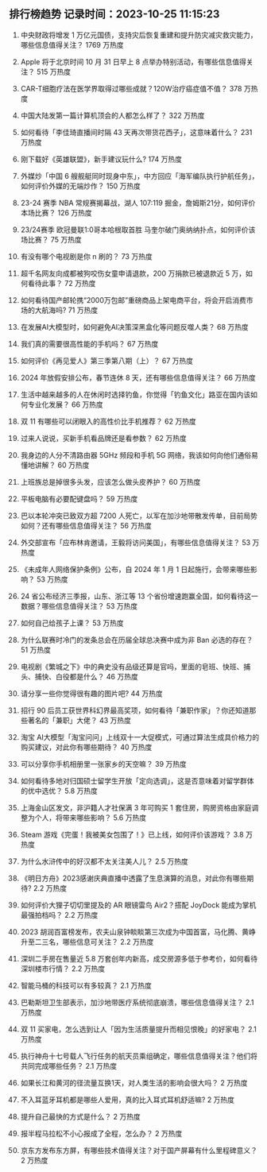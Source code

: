 
## 排行榜趋势 记录时间：2023-10-25 11:15:23
  
  1. 中央财政将增发 1 万亿元国债，支持灾后恢复重建和提升防灾减灾救灾能力，哪些信息值得关注？ 1769 万热度
    
  2. Apple 将于北京时间 10 月 31 日早上 8 点举办特别活动，有哪些信息值得关注？ 515 万热度
    
  3. CAR-T细胞疗法在医学界取得过哪些成就？120W治疗癌症值不值？ 378 万热度
    
  4. 中国大陆发第一篇计算机顶会的人都怎么样了？ 322 万热度
    
  5. 如何看待「李佳琦直播间时隔 43 天再次带货花西子」，这意味着什么？ 231 万热度
    
  6. 刚下载好《英雄联盟》，新手建议玩什么? 174 万热度
    
  7. 外媒炒「中国 6 艘舰艇同时现身中东」，中方回应「海军编队执行护航任务」，如何评价外媒的无端炒作？ 150 万热度
    
  8. 23-24 赛季 NBA 常规赛揭幕战，湖人 107:119 掘金，詹姆斯21分，如何评价本场比赛？ 126 万热度
    
  9. 23/24赛季 欧冠曼联1:0哥本哈根取首胜 马奎尔破门奥纳纳扑点，如何评价该场比赛？ 75 万热度
    
  10. 有没有哪个电视剧是你 n 刷的？ 73 万热度
    
  11. 超千名网友向成都被狗咬伤女童申请退款，200 万捐款已被退款近 5 万，如何看待此事？ 72 万热度
    
  12. 如何看待国产邮轮携“2000万包邮”重磅商品上架电商平台，将会开启消费市场的大航海吗? 71 万热度
    
  13. 在发展AI大模型时，如何避免AI决策深黑盒化等问题反噬人类？ 68 万热度
    
  14. 我们真的需要很高性能的手机吗？ 67 万热度
    
  15. 如何评价《再见爱人》第三季第八期（上）？ 67 万热度
    
  16. 2024 年放假安排公布，春节连休 8 天，还有哪些信息值得关注？ 66 万热度
    
  17. 生活中越来越多的人在休闲时选择钓鱼，你觉得「钓鱼文化」路亚在国内该如何专业化发展？ 66 万热度
    
  18. 双 11 有哪些可以闭眼入的高性价比手机推荐？ 62 万热度
    
  19. 过来人说说，买新手机看品牌还是看参数？ 62 万热度
    
  20. 我身边的人分不清路由器 5GHz 频段和手机 5G 网络，我该如何向他们通俗易懂地讲解？ 60 万热度
    
  21. 上班族总是掉很多头发，应该怎么做头皮养护？ 60 万热度
    
  22. 平板电脑有必要配键盘吗？ 59 万热度
    
  23. 巴以本轮冲突已致双方超 7200 人死亡，以军在加沙地带散发传单，目前局势如何？还有哪些信息值得关注？ 56 万热度
    
  24. 外交部宣布「应布林肯邀请，王毅将访问美国」，有哪些信息值得关注？ 53 万热度
    
  25. 《未成年人网络保护条例》公布，自 2024 年 1 月 1 日起施行，会带来哪些影响？ 53 万热度
    
  26. 24 省公布经济三季报，山东、浙江等 13 个省份增速跑赢全国，如何看待这一数据？哪些信息值得关注？ 53 万热度
    
  27. 如何自己给孩子上课？ 53 万热度
    
  28. 为什么联赛时冷门的发条总会在历届全球总决赛中成为非 Ban 必选的存在？ 51 万热度
    
  29. 电视剧《繁城之下》中的典史没有品级还算是官吗，里面的皂班、快班、捕头、捕快、白役都是什么？ 46 万热度
    
  30. 请分享一些你觉得很有趣的图片吧? 44 万热度
    
  31. 招行 90 后员工获世界科幻界最高奖项，如何看待「兼职作家」？你还知道那些著名的「兼职」大佬？ 43 万热度
    
  32. 淘宝 AI大模型「淘宝问问」上线双十一大促模式，可通过算法生成具价格力的购买建议，对此你有哪些期待？ 40 万热度
    
  33. 可以分享你手机相册里一张家乡的天空嘛？ 39 万热度
    
  34. 如何看待多地对归国硕士留学生开放「定向选调」，这是否意味着对留学群体的优中选优？ 5.8 万热度
    
  35. 上海金山区发文，非沪籍人才社保满 3 年可购买 1 套住房，购房资格由家庭调整为个人，将带来哪些影响？ 5.6 万热度
    
  36. Steam 游戏《完蛋！我被美女包围了！》已上线，如何评价该游戏？ 3.8 万热度
    
  37. 为什么水浒传中的好汉都不太关注美人儿？ 2.5 万热度
    
  38. 《明日方舟》2023感谢庆典直播中透露了生息演算的消息，对此你有哪些期待? 2.2 万热度
    
  39. 如何评价大狸子切切里提及的 AR 眼镜雷鸟 Air2？搭配 JoyDock 能成为掌机最强拍档吗？ 2.2 万热度
    
  40. 2023 胡润百富榜发布，农夫山泉钟睒睒第三次成为中国首富，马化腾、黄峥升至二三名，哪些信息可关注？ 2.2 万热度
    
  41. 深圳二手房在售量近 5.8 万套创年内新高，成交房源多低于参考价，如何看待深圳楼市行情？ 2.2 万热度
    
  42. 智能马桶的科技可以有多较真？ 2.1 万热度
    
  43. 巴勒斯坦卫生部表示，加沙地带医疗系统彻底崩溃，哪些信息值得关注？ 2.1 万热度
    
  44. 双 11 买家电，怎么选到让人「因为生活质量提升而相见恨晚」的好家电？ 2.1 万热度
    
  45. 执行神舟十七号载人飞行任务的航天员乘组确定，哪些信息值得关注？他们将共同完成哪些任务？ 2.1 万热度
    
  46. 如果长江和黄河的径流量互换1天，对人类生活的影响会很大吗？ 2 万热度
    
  47. 不入耳蓝牙耳机都是哪些人爱用，真的比入耳式耳机舒适嘛? 2 万热度
    
  48. 提升自己最快的方式是什么？ 2 万热度
    
  49. 报半程马拉松不小心报成了全程，怎么办？ 2 万热度
    
  50. 京东方发布东方屏，有哪些技术值得关注？对于国产屏幕有什么里程碑意义？ 2 万热度
    